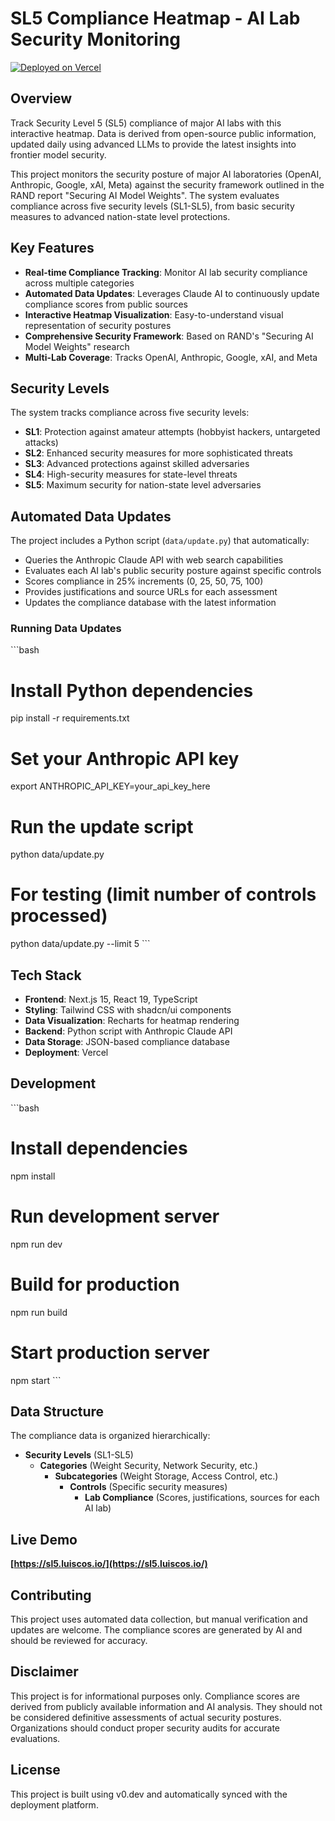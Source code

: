 # SL5 Compliance Heatmap - AI Lab Security Monitoring

[![Deployed on Vercel](https://img.shields.io/badge/Deployed%20on-Vercel-black?style=for-the-badge&logo=vercel)](https://vercel.com/luiscosios-projects/v0-heatmap)

## Overview

Track Security Level 5 (SL5) compliance of major AI labs with this interactive heatmap. Data is derived from open-source public information, updated daily using advanced LLMs to provide the latest insights into frontier model security.

This project monitors the security posture of major AI laboratories (OpenAI, Anthropic, Google, xAI, Meta) against the security framework outlined in the RAND report "Securing AI Model Weights". The system evaluates compliance across five security levels (SL1-SL5), from basic security measures to advanced nation-state level protections.

## Key Features

- **Real-time Compliance Tracking**: Monitor AI lab security compliance across multiple categories
- **Automated Data Updates**: Leverages Claude AI to continuously update compliance scores from public sources
- **Interactive Heatmap Visualization**: Easy-to-understand visual representation of security postures
- **Comprehensive Security Framework**: Based on RAND's "Securing AI Model Weights" research
- **Multi-Lab Coverage**: Tracks OpenAI, Anthropic, Google, xAI, and Meta

## Security Levels

The system tracks compliance across five security levels:

- **SL1**: Protection against amateur attempts (hobbyist hackers, untargeted attacks)
- **SL2**: Enhanced security measures for more sophisticated threats
- **SL3**: Advanced protections against skilled adversaries
- **SL4**: High-security measures for state-level threats
- **SL5**: Maximum security for nation-state level adversaries

## Automated Data Updates

The project includes a Python script (`data/update.py`) that automatically:

- Queries the Anthropic Claude API with web search capabilities
- Evaluates each AI lab's public security posture against specific controls
- Scores compliance in 25% increments (0, 25, 50, 75, 100)
- Provides justifications and source URLs for each assessment
- Updates the compliance database with the latest information

### Running Data Updates

\`\`\`bash
# Install Python dependencies
pip install -r requirements.txt

# Set your Anthropic API key
export ANTHROPIC_API_KEY=your_api_key_here

# Run the update script
python data/update.py

# For testing (limit number of controls processed)
python data/update.py --limit 5
\`\`\`

## Tech Stack

- **Frontend**: Next.js 15, React 19, TypeScript
- **Styling**: Tailwind CSS with shadcn/ui components
- **Data Visualization**: Recharts for heatmap rendering
- **Backend**: Python script with Anthropic Claude API
- **Data Storage**: JSON-based compliance database
- **Deployment**: Vercel

## Development

\`\`\`bash
# Install dependencies
npm install

# Run development server
npm run dev

# Build for production
npm run build

# Start production server
npm start
\`\`\`

## Data Structure

The compliance data is organized hierarchically:
- **Security Levels** (SL1-SL5)
  - **Categories** (Weight Security, Network Security, etc.)
    - **Subcategories** (Weight Storage, Access Control, etc.)
      - **Controls** (Specific security measures)
        - **Lab Compliance** (Scores, justifications, sources for each AI lab)

## Live Demo

**[https://sl5.luiscos.io/](https://sl5.luiscos.io/)**

## Contributing

This project uses automated data collection, but manual verification and updates are welcome. The compliance scores are generated by AI and should be reviewed for accuracy.

## Disclaimer

This project is for informational purposes only. Compliance scores are derived from publicly available information and AI analysis. They should not be considered definitive assessments of actual security postures. Organizations should conduct proper security audits for accurate evaluations.

## License

This project is built using v0.dev and automatically synced with the deployment platform.
